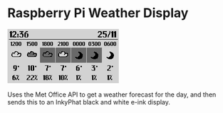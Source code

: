 # Raspberry Pi Weather Display

![typical weather forecast image](background.png)

Uses the Met Office API to get a weather forecast for the day, and then sends this to an InkyPhat black and white e-ink display.


